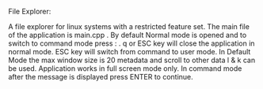 File Explorer:

A file explorer for linux systems with a restricted feature set.
The main file of the application is main.cpp .
By default Normal mode is opened and to switch to command mode press : .
q or ESC key will close the application in normal mode.
ESC key will switch from command to user mode.
In Default Mode the max window size is 20 metadata and scroll to other data l & k can be used.
Application works in full screen mode only.
In command mode after the message is displayed press ENTER to continue.
